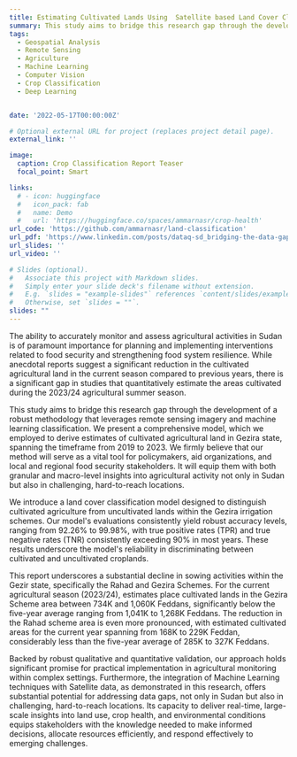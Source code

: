 ```yaml
---
title: Estimating Cultivated Lands Using  Satellite based Land Cover Classification
summary: This study aims to bridge this research gap through the development of a robust methodology that leverages remote sensing imagery and machine learning classification. We present a comprehensive model, which we employed to derive estimates of cultivated agricultural land in Gezira state, spanning the timeframe from 2019 to 2023.
tags:
  - Geospatial Analysis
  - Remote Sensing
  - Agriculture
  - Machine Learning
  - Computer Vision
  - Crop Classification
  - Deep Learning


date: '2022-05-17T00:00:00Z'

# Optional external URL for project (replaces project detail page).
external_link: ''

image:
  caption: Crop Classification Report Teaser
  focal_point: Smart

links:
  # - icon: huggingface
  #   icon_pack: fab
  #   name: Demo
  #   url: 'https://huggingface.co/spaces/ammarnasr/crop-health'
url_code: 'https://github.com/ammarnasr/land-classification'
url_pdf: 'https://www.linkedin.com/posts/dataq-sd_bridging-the-data-gap-activity-7122257556076474368-fWQC?utm_source=share&utm_medium=member_desktop'
url_slides: ''
url_video: ''

# Slides (optional).
#   Associate this project with Markdown slides.
#   Simply enter your slide deck's filename without extension.
#   E.g. `slides = "example-slides"` references `content/slides/example-slides.md`.
#   Otherwise, set `slides = ""`.
slides: ""
---
```


The ability to accurately monitor and assess agricultural activities in Sudan is of paramount importance for planning and implementing interventions related to food security and strengthening food system resilience. While anecdotal reports suggest a significant reduction in the cultivated agricultural land in the current season compared to previous years, there is a significant gap in studies that quantitatively estimate the areas cultivated during the 2023/24 agricultural summer season.

This study aims to bridge this research gap through the development of a robust methodology that leverages remote sensing imagery and machine learning classification. We present a comprehensive model, which we employed to derive estimates of cultivated agricultural land in Gezira state, spanning the timeframe from 2019 to 2023.  We firmly believe that our method will serve as a vital tool for policymakers, aid organizations, and local and regional food security stakeholders. It will equip them with both granular and macro-level insights into agricultural activity not only in Sudan but also in challenging, hard-to-reach locations. 

We introduce a land cover classification model designed to distinguish cultivated agriculture from uncultivated lands within the Gezira irrigation schemes. Our model's evaluations consistently yield robust accuracy levels, ranging from 92.26% to 99.98%, with true positive rates (TPR) and true negative rates (TNR) consistently exceeding 90% in most years. These results underscore the model's reliability in discriminating between cultivated and uncultivated croplands.

This report underscores a substantial decline in sowing activities within the Gezir state, specifically the Rahad and Gezira Schemes. For the current agricultural season (2023/24), estimates place cultivated lands in the Gezira Scheme area between 734K and 1,060K Feddans, significantly below the five-year average ranging from 1,041K to 1,268K Feddans. The reduction in the Rahad scheme area is even more pronounced, with estimated cultivated areas for the current year spanning from 168K to 229K Feddan, considerably less than the five-year average of 285K to 327K Feddans.



Backed by robust qualitative and quantitative validation, our approach holds significant promise for practical implementation in agricultural monitoring within complex settings. Furthermore, the integration of Machine Learning techniques with Satellite data, as demonstrated in this research, offers substantial potential for addressing data gaps, not only in Sudan but also in challenging, hard-to-reach locations. Its capacity to deliver real-time, large-scale insights into land use, crop health, and environmental conditions equips stakeholders with the knowledge needed to make informed decisions, allocate resources efficiently, and respond effectively to emerging challenges.

